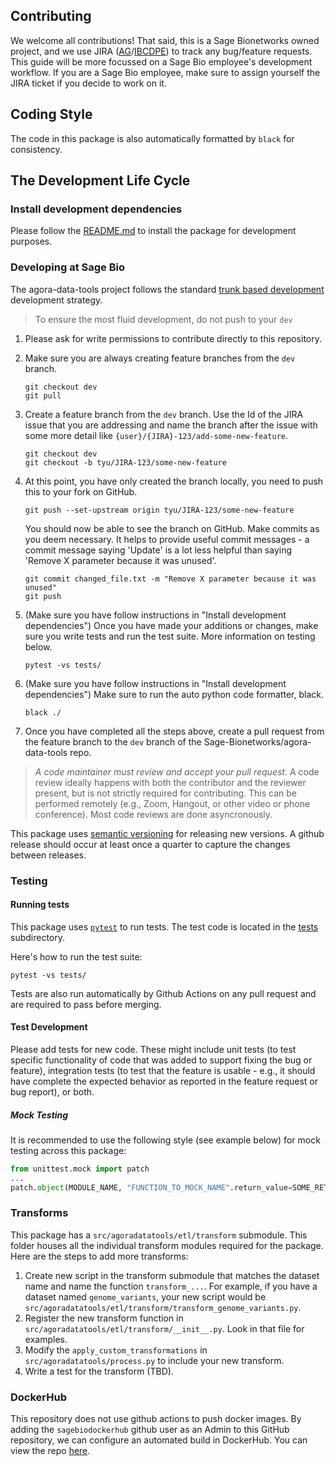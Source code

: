 
## Contributing

We welcome all contributions!  That said, this is a Sage Bionetworks owned project, and we use JIRA ([AG](https://sagebionetworks.jira.com/jira/software/c/projects/AG/boards/91)/[IBCDPE](https://sagebionetworks.jira.com/jira/software/c/projects/IBCDPE/boards/189)) to track any bug/feature requests. This guide will be more focussed on a Sage Bio employee's development workflow.  If you are a Sage Bio employee, make sure to assign yourself the JIRA ticket if you decide to work on it.

## Coding Style

The code in this package is also automatically formatted by `black` for consistency.

## The Development Life Cycle

<!--
### Fork and clone this repository

1. See the [Github docs](https://help.github.com/articles/fork-a-repo/) for how to make a copy (a fork) of a repository to your own Github account.
1. Then, [clone the repository](https://help.github.com/articles/cloning-a-repository/) to your local machine so you can begin making changes.
1. Add this repository as an [upstream remote](https://help.github.com/en/articles/configuring-a-remote-for-a-fork) on your local git repository so that you are able to fetch the latest commits.
1. On your local machine make sure you have the latest version of the `develop` branch:

    ```shell
    git checkout develop
    git pull upstream develop
    ``` -->

### Install development dependencies

Please follow the [README.md](README.md) to install the package for development purposes.

### Developing at Sage Bio

The agora-data-tools project follows the standard [trunk based development](https://trunkbaseddevelopment.com/) development strategy.
> To ensure the most fluid development, do not push to your `dev`

1. Please ask for write permissions to contribute directly to this repository.
1. Make sure you are always creating feature branches from the `dev` branch.

    ```shell
    git checkout dev
    git pull
    ```

1. Create a feature branch from the `dev` branch. Use the Id of the JIRA issue that you are addressing and name the branch after the issue with some more detail like `{user}/{JIRA}-123/add-some-new-feature`.

    ```shell
    git checkout dev
    git checkout -b tyu/JIRA-123/some-new-feature
    ```

1. At this point, you have only created the branch locally, you need to push this to your fork on GitHub.

    ```shell
    git push --set-upstream origin tyu/JIRA-123/some-new-feature
    ```

    You should now be able to see the branch on GitHub. Make commits as you deem necessary. It helps to provide useful commit messages - a commit message saying 'Update' is a lot less helpful than saying 'Remove X parameter because it was unused'.

    ```shell
    git commit changed_file.txt -m "Remove X parameter because it was unused"
    git push
    ```

1. (Make sure you have follow instructions in "Install development dependencies") Once you have made your additions or changes, make sure you write tests and run the test suite.  More information on testing below.

    ```shell
    pytest -vs tests/
    ```

1. (Make sure you have follow instructions in "Install development dependencies") Make sure to run the auto python code formatter, black.

    ```shell
    black ./
    ```

1. Once you have completed all the steps above, create a pull request from the feature branch to the `dev` branch of the Sage-Bionetworks/agora-data-tools repo.

> *A code maintainer must review and accept your pull request.* A code review ideally happens with both the contributor and the reviewer present, but is not strictly required for contributing. This can be performed remotely (e.g., Zoom, Hangout, or other video or phone conference).  Most code reviews are done asyncronously.

This package uses [semantic versioning](https://semver.org/) for releasing new versions. A github release should occur at least once a quarter to capture the changes between releases.

<!-- This package uses [semantic versioning](https://semver.org/) for releasing new versions. The version should be updated on the `dev` branch as changes are reviewed and merged in by a code maintainer. The version for the package is maintained in the [agoradatatools/__init__.py](agoradatatools/__init__.py) file.  A github release should also occur every time `dev` is pushed into `main` and it should match the version for the package. -->

### Testing

#### Running tests

This package uses [`pytest`](https://pytest.org/en/latest/) to run tests. The test code is located in the [tests](./tests) subdirectory.

Here's how to run the test suite:

```shell
pytest -vs tests/
```

Tests are also run automatically by Github Actions on any pull request and are required to pass before merging.

#### Test Development

Please add tests for new code. These might include unit tests (to test specific functionality of code that was added to support fixing the bug or feature), integration tests (to test that the feature is usable - e.g., it should have complete the expected behavior as reported in the feature request or bug report), or both.

##### Mock Testing

It is recommended to use the following style (see example below) for mock testing across this package:

```python
from unittest.mock import patch
...
patch.object(MODULE_NAME, "FUNCTION_TO_MOCK_NAME".return_value=SOME_RETURN_VALUE)
```

<!-- ### Release Procedure (For Package Maintainers)

Follow gitflow best practices as linked above.

1. Always merge all new features into `develop` branch first (unless it is a documentation, readme, or github action patch into `main`)
1. After initial features are ready in the `develop` branch, create a `release-X.X` branch to prepare for the release.
    1. update the `__version__` parameter in `genie/__init__.py`
1. Merge `release-X.X` branch into `main` - Not by pull request!
1. Create release tag (`v...`) and include release notes.  Also include any known bugs for each release here.
1. Merge `main` back into `develop` -->

### Transforms

This package has a `src/agoradatatools/etl/transform` submodule.  This folder houses all the individual transform modules required for the package.  Here are the steps to add more transforms:

1. Create new script in the transform submodule that matches the dataset name and name the function `transform_...`.  For example, if you have a dataset named `genome_variants`, your new script would be `src/agoradatatools/etl/transform/transform_genome_variants.py`.
1. Register the new transform function in `src/agoradatatools/etl/transform/__init__.py`. Look in that file for examples.
1. Modify the `apply_custom_transformations` in `src/agoradatatools/process.py` to include your new transform.
1. Write a test for the transform (TBD).

### DockerHub

This repository does not use github actions to push docker images.  By adding the `sagebiodockerhub` github user as an Admin to this GitHub repository, we can configure an automated build in DockerHub.  You can view the repo [here](https://hub.docker.com/r/sagebionetworks/agora-data-tools).
